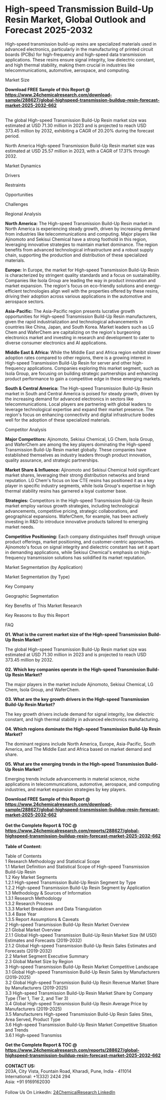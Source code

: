 <h1>High-speed Transmission Build-Up Resin Market, Global Outlook and Forecast 2025-2032</h1><p>High-speed transmission build-up resins are specialized materials used in advanced electronics, particularly in the manufacturing of printed circuit boards (PCBs) for high-frequency and high-speed data transmission applications. These resins ensure signal integrity, low dielectric constant, and high thermal stability, making them crucial in industries like telecommunications, automotive, aerospace, and computing.</p><p>
Market Size</p><p>
</p><div><b>Download FREE Sample of this Report @ 
            <a href="https://www.24chemicalresearch.com/download-sample/288627/global-highspeed-transmission-buildup-resin-forecast-market-2025-2032-662">
            https://www.24chemicalresearch.com/download-sample/288627/global-highspeed-transmission-buildup-resin-forecast-market-2025-2032-662</a></b></div><br><p>The global High-speed Transmission Build-Up Resin market size was estimated at USD 71.30 million in 2023 and is projected to reach USD 373.45 million by 2032, exhibiting a CAGR of 20.20% during the forecast period.</p><p>
</p><p>North America High-speed Transmission Build-Up Resin market size was estimated at USD 25.57 million in 2023, with a CAGR of 17.31% through 2032.</p><p>
Market Dynamics</p><p>
Drivers</p><p>
</p><p>
Restraints</p><p>
</p><p>
Opportunities</p><p>
</p><p>
Challenges</p><p>
</p><p>
</p><p>
Regional Analysis</p><p>
</p><p><strong>North America:</strong> The High-speed Transmission Build-Up Resin market in North America is experiencing steady growth, driven by increasing demand from industries like telecommunications and computing. Major players like Ajinomoto and Sekisui Chemical have a strong foothold in this region, leveraging innovative strategies to maintain market dominance. The region benefits from advanced technological infrastructure and a robust supply chain, supporting the production and distribution of these specialized materials.</p><p>
</p><p><strong>Europe:</strong> In Europe, the market for High-speed Transmission Build-Up Resin is characterized by stringent quality standards and a focus on sustainability. Companies like Isola Group are leading the way in product innovation and market expansion. The region's focus on eco-friendly solutions and energy-efficient technologies align well with the properties offered by these resins, driving their adoption across various applications in the automotive and aerospace sectors.</p><p>
</p><p><strong>Asia-Pacific:</strong> The Asia-Pacific region presents lucrative growth opportunities for High-speed Transmission Build-Up Resin manufacturers, given the rapid industrialization and technological advancements in countries like China, Japan, and South Korea. Market leaders such as LG Chem and WaferChem are capitalizing on the region's burgeoning electronics market and investing in research and development to cater to diverse consumer electronics and AI applications.</p><p>
</p><p><strong>Middle East &amp; Africa:</strong> While the Middle East and Africa region exhibit slower adoption rates compared to other regions, there is a growing interest in High-speed Transmission Build-Up Resin for server and other high-frequency applications. Companies exploring this market segment, such as Isola Group, are focusing on building strategic partnerships and enhancing product performance to gain a competitive edge in these emerging markets.</p><p>
</p><p><strong>South &amp; Central America:</strong> The High-speed Transmission Build-Up Resin market in South and Central America is poised for steady growth, driven by the increasing demand for advanced electronics in sectors like telecommunications. Local players are partnering with global leaders to leverage technological expertise and expand their market presence. The region's focus on enhancing connectivity and digital infrastructure bodes well for the adoption of these specialized materials.</p><p>
Competitor Analysis</p><p>
</p><p><strong>Major Competitors:</strong> Ajinomoto, Sekisui Chemical, LG Chem, Isola Group, and WaferChem are among the key players dominating the High-speed Transmission Build-Up Resin market globally. These companies have established themselves as industry leaders through product innovation, quality assurance, and strategic partnerships.</p><p>
</p><p><strong>Market Share &amp; Influence:</strong> Ajinomoto and Sekisui Chemical hold significant market shares, leveraging their strong distribution networks and brand reputation. LG Chem's focus on low CTE resins has positioned it as a key player in specific industry segments, while Isola Group's expertise in high thermal stability resins has garnered a loyal customer base.</p><p>
</p><p><strong>Strategies:</strong> Competitors in the High-speed Transmission Build-Up Resin market employ various growth strategies, including technological advancements, competitive pricing, strategic collaborations, and geographical expansions. WaferChem, for example, has been actively investing in R&amp;D to introduce innovative products tailored to emerging market needs.</p><p>
</p><p><strong>Competitive Positioning:</strong> Each company distinguishes itself through unique product offerings, market positioning, and customer-centric approaches. Ajinomoto's focus on signal integrity and dielectric constant has set it apart in demanding applications, while Sekisui Chemical's emphasis on high-frequency transmission solutions has solidified its market reputation.</p><p>
Market Segmentation (by Application)</p><p>
</p><p>
Market Segmentation (by Type)</p><p>
</p><p>
Key Company</p><p>
</p><p>
Geographic Segmentation</p><p>
</p><p>
Key Benefits of This Market Research</p><p>
</p><p>
Key Reasons to Buy this Report</p><p>
</p><p>
FAQ </p><p>
<strong>01. What is the current market size of the High-speed Transmission Build-Up Resin Market?</strong></p><p>
</p><p>The global High-speed Transmission Build-Up Resin market size was estimated at USD 71.30 million in 2023 and is projected to reach USD 373.45 million by 2032.</p><p>
<strong>02. Which key companies operate in the High-speed Transmission Build-Up Resin Market?</strong></p><p>
</p><p>The major players in the market include Ajinomoto, Sekisui Chemical, LG Chem, Isola Group, and WaferChem.</p><p>
<strong>03. What are the key growth drivers in the High-speed Transmission Build-Up Resin Market?</strong></p><p>
</p><p>The key growth drivers include demand for signal integrity, low dielectric constant, and high thermal stability in advanced electronics manufacturing.</p><p>
<strong>04. Which regions dominate the High-speed Transmission Build-Up Resin Market?</strong></p><p>
</p><p>The dominant regions include North America, Europe, Asia-Pacific, South America, and The Middle East and Africa based on market demand and share.</p><p>
<strong>05. What are the emerging trends in the High-speed Transmission Build-Up Resin Market?</strong></p><p>
</p><p>Emerging trends include advancements in material science, niche applications in telecommunications, automotive, aerospace, and computing industries, and market expansion strategies by key players.</p><div><b>Download FREE Sample of this Report @ 
            <a href="https://www.24chemicalresearch.com/download-sample/288627/global-highspeed-transmission-buildup-resin-forecast-market-2025-2032-662">
            https://www.24chemicalresearch.com/download-sample/288627/global-highspeed-transmission-buildup-resin-forecast-market-2025-2032-662</a></b></div><br><div><b>Get the Complete Report & TOC @ 
            <a href="https://www.24chemicalresearch.com/reports/288627/global-highspeed-transmission-buildup-resin-forecast-market-2025-2032-662">
            https://www.24chemicalresearch.com/reports/288627/global-highspeed-transmission-buildup-resin-forecast-market-2025-2032-662</a></b></div><br>
            <b>Table of Content:</b><p>Table of Contents<br />
1 Research Methodology and Statistical Scope<br />
1.1 Market Definition and Statistical Scope of High-speed Transmission Build-Up Resin<br />
1.2 Key Market Segments<br />
1.2.1 High-speed Transmission Build-Up Resin Segment by Type<br />
1.2.2 High-speed Transmission Build-Up Resin Segment by Application<br />
1.3 Methodology & Sources of Information<br />
1.3.1 Research Methodology<br />
1.3.2 Research Process<br />
1.3.3 Market Breakdown and Data Triangulation<br />
1.3.4 Base Year<br />
1.3.5 Report Assumptions & Caveats<br />
2 High-speed Transmission Build-Up Resin Market Overview<br />
2.1 Global Market Overview<br />
2.1.1 Global High-speed Transmission Build-Up Resin Market Size (M USD) Estimates and Forecasts (2019-2032)<br />
2.1.2 Global High-speed Transmission Build-Up Resin Sales Estimates and Forecasts (2019-2032)<br />
2.2 Market Segment Executive Summary<br />
2.3 Global Market Size by Region<br />
3 High-speed Transmission Build-Up Resin Market Competitive Landscape<br />
3.1 Global High-speed Transmission Build-Up Resin Sales by Manufacturers (2019-2025)<br />
3.2 Global High-speed Transmission Build-Up Resin Revenue Market Share by Manufacturers (2019-2025)<br />
3.3 High-speed Transmission Build-Up Resin Market Share by Company Type (Tier 1, Tier 2, and Tier 3)<br />
3.4 Global High-speed Transmission Build-Up Resin Average Price by Manufacturers (2019-2025)<br />
3.5 Manufacturers High-speed Transmission Build-Up Resin Sales Sites, Area Served, Product Type<br />
3.6 High-speed Transmission Build-Up Resin Market Competitive Situation and Trends<br />
3.6.1 High-speed Transmiss</p><div><b>Get the Complete Report & TOC @ 
            <a href="https://www.24chemicalresearch.com/reports/288627/global-highspeed-transmission-buildup-resin-forecast-market-2025-2032-662">
            https://www.24chemicalresearch.com/reports/288627/global-highspeed-transmission-buildup-resin-forecast-market-2025-2032-662</a></b></div><br><b>CONTACT US:</b><br>
            203A, City Vista, Fountain Road, Kharadi, Pune, India - 411014<br>
            International: +1(332) 2424 294<br>
            Asia: +91 9169162030 <br><br>
            Follow Us On LinkedIn: <a href="https://www.linkedin.com/company/24chemicalresearch/">24ChemicalResearch LinkedIn</a>